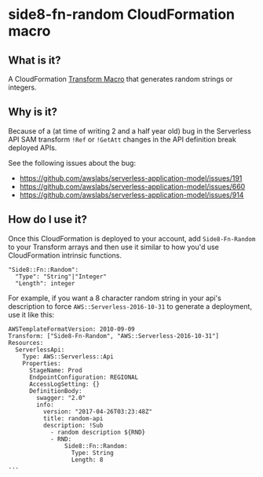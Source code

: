 # side8-fn-random CloudFormation macro

## What is it?

A CloudFormation [Transform Macro](https://docs.aws.amazon.com/AWSCloudFormation/latest/UserGuide/transform-section-structure.html) that generates random strings or integers.

## Why is it?

Because of a (at time of writing 2 and a half year old) bug in the Serverless API SAM transform `!Ref` or `!GetAtt` changes in the API definition break deployed APIs.

See the following issues about the bug:

* https://github.com/awslabs/serverless-application-model/issues/191
* https://github.com/awslabs/serverless-application-model/issues/660
* https://github.com/awslabs/serverless-application-model/issues/914

## How do I use it?

Once this CloudFormation is deployed to your account, add `Side8-Fn-Random` to your Transform arrays and then use it similar to how you'd use CloudFormation intrinsic functions.

```
"Side8::Fn::Random":
  "Type": "String"|"Integer"
  "Length": integer
```

For example, if you want a 8 character random string in your api's description to force `AWS::Serverless-2016-10-31` to generate a deployment, use it like this:

```
AWSTemplateFormatVersion: 2010-09-09
Transform: ["Side8-Fn-Random", "AWS::Serverless-2016-10-31"]
Resources:
  ServerlessApi:
    Type: AWS::Serverless::Api
    Properties:
      StageName: Prod
      EndpointConfiguration: REGIONAL
      AccessLogSetting: {}
      DefinitionBody:
        swagger: "2.0"
        info:
          version: "2017-04-26T03:23:48Z"
          title: random-api
          description: !Sub
            - random description ${RND}
            - RND:
                Side8::Fn::Random:
                  Type: String
                  Length: 8
...
```
